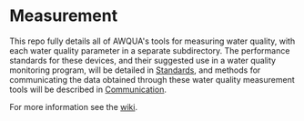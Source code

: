 # Measurement
 This repo fully details all of AWQUA's tools for measuring water quality, with each water quality parameter in a separate subdirectory. The performance standards for these devices, and their suggested use in a water quality monitoring program, will be detailed in [Standards](https://github.com/AWQUA/Standards), and methods for communicating the data obtained through these water quality measurement tools will be described in [Communication](https://github.com/AWQUA/Communication). 
 
For more information see the [wiki](https://github.com/AWQUA/Measurement/wiki).
